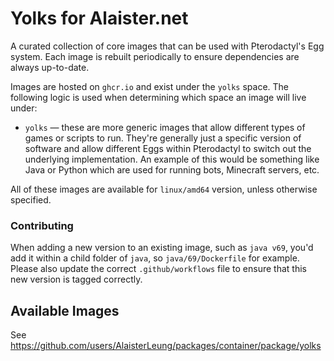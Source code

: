 # Yolks for Alaister.net

A curated collection of core images that can be used with Pterodactyl's Egg system. Each image is rebuilt
periodically to ensure dependencies are always up-to-date.

Images are hosted on `ghcr.io` and exist under the `yolks` space. The following logic
is used when determining which space an image will live under:

* `yolks` — these are more generic images that allow different types of games or scripts to run. They're generally just
a specific version of software and allow different Eggs within Pterodactyl to switch out the underlying implementation. An
example of this would be something like Java or Python which are used for running bots, Minecraft servers, etc.

All of these images are available for `linux/amd64` version, unless otherwise specified.

### Contributing

When adding a new version to an existing image, such as `java v69`, you'd add it within a child folder of `java`, so
`java/69/Dockerfile` for example. Please also update the correct `.github/workflows` file to ensure that this new version
is tagged correctly.

## Available Images
See https://github.com/users/AlaisterLeung/packages/container/package/yolks
